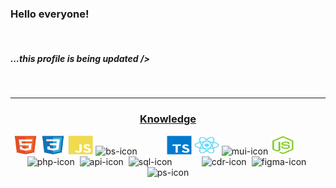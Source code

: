 ### Hello everyone!
<br>

##### ...this profile is being updated />

<br><hr>
<div style="text-align: center; align-items: center">
  <h3><u>Knowledge</u></h3>
  
  <img height="30" width="40" alt="html-icon" src="https://raw.githubusercontent.com/devicons/devicon/master/icons/html5/html5-original.svg">
  <img height="30" width="40" alt="css-icon" src="https://raw.githubusercontent.com/devicons/devicon/master/icons/css3/css3-original.svg">
  <img height="30" width="40" alt="js-icon"  src="https://raw.githubusercontent.com/devicons/devicon/master/icons/javascript/javascript-plain.svg">
  <img height="29" width="38" alt="bs-icon" src="https://upload.wikimedia.org/wikipedia/commons/thumb/b/b2/Bootstrap_logo.svg/1280px-Bootstrap_logo.svg.png">
  &nbsp&nbsp&nbsp&nbsp&nbsp&nbsp&nbsp&nbsp&nbsp&nbsp
  <img height="30" width="40" alt="ts-icon" src="https://raw.githubusercontent.com/devicons/devicon/master/icons/typescript/typescript-original.svg">
  <img height="30" width="40" alt="react-icon" src="https://raw.githubusercontent.com/devicons/devicon/master/icons/react/react-original.svg">
  <img height="30" width="40" alt="mui-icon" src="https://mui.com/static/logo.png">
  <img height="30" width="40" alt="nodejs-icon" src="https://raw.githubusercontent.com/devicons/devicon/master/icons/nodejs/nodejs-original.svg">
  &nbsp&nbsp&nbsp&nbsp&nbsp&nbsp&nbsp&nbsp&nbsp&nbsp
  <img height="25" width="37" alt="php-icon" src="https://www.php.net/images/logos/php-logo-bigger.png">&nbsp
  <img height="29" width="37" alt="api-icon" src="https://cdn-icons-png.flaticon.com/512/1015/1015474.png?w=826&t=st=1673637496~exp=1673638096~hmac=fec7e9db7a18d6f8f11cbf999082baa6792165c83aad479044a20a60f28eea73">&nbsp
  <img height="30" width="37" alt="sql-icon" src="https://1000logos.net/wp-content/uploads/2020/08/MySQL-Logo.png">
  &nbsp&nbsp&nbsp&nbsp&nbsp&nbsp&nbsp&nbsp&nbsp&nbsp
  <img height="30" width="30" alt="cdr-icon" src="https://seeklogo.com/images/C/coreldraw-2019-logo-73390B2962-seeklogo.com.png">&nbsp
  <img height="30" width="30" alt="figma-icon" src="https://play-lh.googleusercontent.com/efwNlvQ3pch_-hZ9xeHf6YF-f_rHzQQo21IVevPLOxpzSVfxuVKom2_7C6axFbC-3rU">&nbsp
  <img height="30" width="30" alt="ps-icon" src="https://cdn-icons-png.flaticon.com/512/541/541586.png">
  </div>
